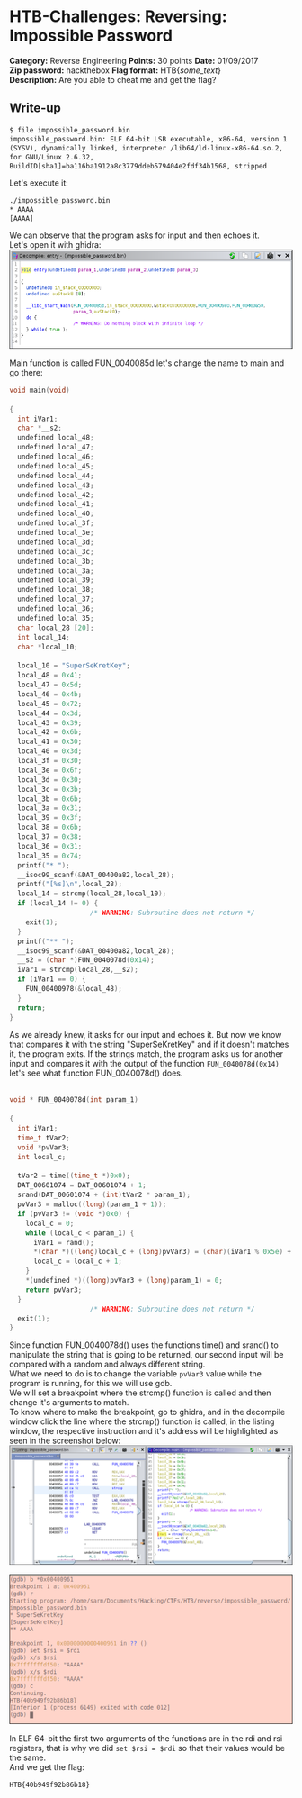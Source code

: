 # HTB-Challenges: Reversing: Impossible Password
**Category:** Reverse Engineering **Points:** 30 points **Date:** 01/09/2017
</br>
**Zip password:** hackthebox
**Flag format:** HTB{*some_text*}
</br>
**Description:**
 Are you able to cheat me and get the flag?

## Write-up
```
$ file impossible_password.bin
impossible_password.bin: ELF 64-bit LSB executable, x86-64, version 1 (SYSV), dynamically linked, interpreter /lib64/ld-linux-x86-64.so.2, for GNU/Linux 2.6.32, BuildID[sha1]=ba116ba1912a8c3779ddeb579404e2fdf34b1568, stripped
```
Let's execute it:
```
./impossible_password.bin 
* AAAA
[AAAA]
```
We can observe that the program asks for input and then echoes it.</br>
Let's open it with ghidra:
![entry point decompiled](entry_decompiled.png)

Main function is called FUN_0040085d let's change the name to main and go there:
```c
void main(void)

{
  int iVar1;
  char *__s2;
  undefined local_48;
  undefined local_47;
  undefined local_46;
  undefined local_45;
  undefined local_44;
  undefined local_43;
  undefined local_42;
  undefined local_41;
  undefined local_40;
  undefined local_3f;
  undefined local_3e;
  undefined local_3d;
  undefined local_3c;
  undefined local_3b;
  undefined local_3a;
  undefined local_39;
  undefined local_38;
  undefined local_37;
  undefined local_36;
  undefined local_35;
  char local_28 [20];
  int local_14;
  char *local_10;
  
  local_10 = "SuperSeKretKey";
  local_48 = 0x41;
  local_47 = 0x5d;
  local_46 = 0x4b;
  local_45 = 0x72;
  local_44 = 0x3d;
  local_43 = 0x39;
  local_42 = 0x6b;
  local_41 = 0x30;
  local_40 = 0x3d;
  local_3f = 0x30;
  local_3e = 0x6f;
  local_3d = 0x30;
  local_3c = 0x3b;
  local_3b = 0x6b;
  local_3a = 0x31;
  local_39 = 0x3f;
  local_38 = 0x6b;
  local_37 = 0x38;
  local_36 = 0x31;
  local_35 = 0x74;
  printf("* ");
  __isoc99_scanf(&DAT_00400a82,local_28);
  printf("[%s]\n",local_28);
  local_14 = strcmp(local_28,local_10);
  if (local_14 != 0) {
                    /* WARNING: Subroutine does not return */
    exit(1);
  }
  printf("** ");
  __isoc99_scanf(&DAT_00400a82,local_28);
  __s2 = (char *)FUN_0040078d(0x14);
  iVar1 = strcmp(local_28,__s2);
  if (iVar1 == 0) {
    FUN_00400978(&local_48);
  }
  return;
}
```

As we already knew, it asks for our input and echoes it. But now we know that compares it with the string "SuperSeKretKey" and if it doesn't matches it, the program exits.
If the strings match, the program asks us for another input and compares it with the output of the function ```FUN_0040078d(0x14)``` let's see what function FUN_0040078d() does.
```c

void * FUN_0040078d(int param_1)

{
  int iVar1;
  time_t tVar2;
  void *pvVar3;
  int local_c;
  
  tVar2 = time((time_t *)0x0);
  DAT_00601074 = DAT_00601074 + 1;
  srand(DAT_00601074 + (int)tVar2 * param_1);
  pvVar3 = malloc((long)(param_1 + 1));
  if (pvVar3 != (void *)0x0) {
    local_c = 0;
    while (local_c < param_1) {
      iVar1 = rand();
      *(char *)((long)local_c + (long)pvVar3) = (char)(iVar1 % 0x5e) + '!';
      local_c = local_c + 1;
    }
    *(undefined *)((long)pvVar3 + (long)param_1) = 0;
    return pvVar3;
  }
                    /* WARNING: Subroutine does not return */
  exit(1);
}
```
Since function FUN_0040078d() uses the functions time() and srand() to manipulate the string that is going to be returned, our second input will be compared with a random and always different string.</br>
What we need to do is to change the variable ```pvVar3``` value while the program is running, for this we will use gdb.</br>
We will set a breakpoint where the strcmp() function is called and then change it's arguments to match.</br>
To know where to make the breakpoint, go to ghidra, and in the decompile window click the line where the strcmp() function is called, in the listing window, the respective instruction and it's address will be highlighted as seen in the screenshot below:
![strcmp address](ghidra_strcmp_addr.png)

![gdb](gdb.png)

In ELF 64-bit the first two arguments of the functions are in the rdi and rsi registers, that is why we did ```set $rsi = $rdi``` so that their values would be the same.</br>
And we get the flag:
```
HTB{40b949f92b86b18}
```
